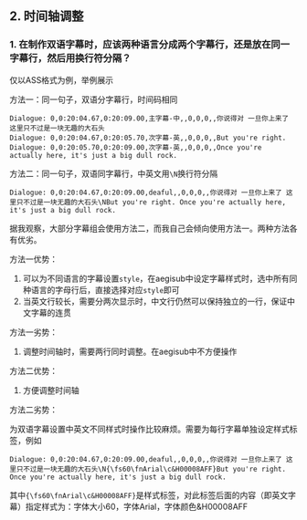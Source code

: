 ## 2. 时间轴调整

### 1. 在制作双语字幕时，应该两种语言分成两个字幕行，还是放在同一字幕行，然后用换行符分隔？

仅以ASS格式为例，举例展示

方法一：同一句子，双语分字幕行，时间码相同
```ass
Dialogue: 0,0:20:04.67,0:20:09.00,主字幕-中,,0,0,0,,你说得对 一旦你上来了 这里只不过是一块无趣的大石头
Dialogue: 0,0:20:04.67,0:20:05.70,次字幕-英,,0,0,0,,But you're right.
Dialogue: 0,0:20:05.70,0:20:09.00,次字幕-英,,0,0,0,,Once you're actually here, it's just a big dull rock.
```

方法二：同一句子，双语同字幕行，中英文用`\N`换行符分隔
```
Dialogue: 0,0:20:04.67,0:20:09.00,deaful,,0,0,0,,你说得对 一旦你上来了 这里只不过是一块无趣的大石头\NBut you're right. Once you're actually here, it's just a big dull rock.
````

据我观察，大部分字幕组会使用方法二，而我自己会倾向使用方法一。两种方法各有优劣。

方法一优势：

1. 可以为不同语言的字幕设置`style`，在aegisub中设定字幕样式时，选中所有同种语言的字母行后，直接选择对应`style`即可
2. 当英文行较长，需要分两次显示时，中文行仍然可以保持独立的一行，保证中文字幕的连贯

方法一劣势：

1. 调整时间轴时，需要两行同时调整。在aegisub中不方便操作

方法二优势：

1. 方便调整时间轴

方法二劣势：

为双语字幕设置中英文不同样式时操作比较麻烦。需要为每行字幕单独设定样式标签，例如

```
Dialogue: 0,0:20:04.67,0:20:09.00,deaful,,0,0,0,,你说得对 一旦你上来了 这里只不过是一块无趣的大石头\N{\fs60\fnArial\c&H00008AFF}But you're right. Once you're actually here, it's just a big dull rock.
````

其中`{\fs60\fnArial\c&H00008AFF}`是样式标签，对此标签后面的内容（即英文字幕）指定样式为：字体大小60，字体Arial，字体颜色&H00008AFF

